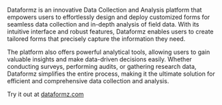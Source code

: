 
Dataformz is an innovative Data Collection and Analysis platform that empowers users to effortlessly design and deploy customized forms for seamless data collection and in-depth analysis of field data. With its intuitive interface and robust features, Dataformz enables users to create tailored forms that precisely capture the information they need. 

The platform also offers powerful analytical tools, allowing users to gain valuable insights and make data-driven decisions easily. Whether conducting surveys, performing audits, or gathering research data, Dataformz simplifies the entire process, making it the ultimate solution for efficient and comprehensive data collection and analysis.


Try it out at [dataformz.com](https://dataformz.com)
